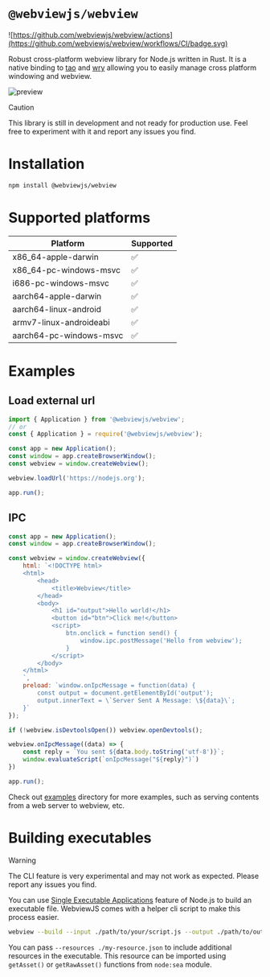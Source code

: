 # `@webviewjs/webview`

![https://github.com/webviewjs/webview/actions](https://github.com/webviewjs/webview/workflows/CI/badge.svg)

Robust cross-platform webview library for Node.js written in Rust. It is a native binding to [tao](https://github.com/tauri-apps/tao) and [wry](https://github.com/tauri-apps/wry) allowing you to easily manage cross platform windowing and webview.

![preview](https://github.com/webviewjs/webview/raw/main/assets/preview.png)

> [!CAUTION]
> This library is still in development and not ready for production use. Feel free to experiment with it and report any issues you find.

# Installation

```bash
npm install @webviewjs/webview
```

# Supported platforms

| Platform                | Supported |
| ----------------------- | --------- |
| x86_64-apple-darwin     | ✅        |
| x86_64-pc-windows-msvc  | ✅        |
| i686-pc-windows-msvc    | ✅        |
| aarch64-apple-darwin    | ✅        |
| aarch64-linux-android   | ✅        |
| armv7-linux-androideabi | ✅        |
| aarch64-pc-windows-msvc | ✅        |

# Examples

## Load external url

```js
import { Application } from '@webviewjs/webview';
// or
const { Application } = require('@webviewjs/webview');

const app = new Application();
const window = app.createBrowserWindow();
const webview = window.createWebview();

webview.loadUrl('https://nodejs.org');

app.run();
```

## IPC

```js
const app = new Application();
const window = app.createBrowserWindow();

const webview = window.createWebview({
    html: `<!DOCTYPE html>
    <html>
        <head>
            <title>Webview</title>
        </head>
        <body>
            <h1 id="output">Hello world!</h1>
            <button id="btn">Click me!</button>
            <script>
                btn.onclick = function send() {
                    window.ipc.postMessage('Hello from webview');
                }
            </script>
        </body>
    </html>
    `,
    preload: `window.onIpcMessage = function(data) {
        const output = document.getElementById('output');
        output.innerText = \`Server Sent A Message: \${data}\`;
    }`
});

if (!webview.isDevtoolsOpen()) webview.openDevtools();

webview.onIpcMessage((data) => {
    const reply = `You sent ${data.body.toString('utf-8')}`;
    window.evaluateScript(`onIpcMessage("${reply}")`)
})

app.run();
```

Check out [examples](./examples) directory for more examples, such as serving contents from a web server to webview, etc.

# Building executables

> [!WARNING]
> The CLI feature is very experimental and may not work as expected. Please report any issues you find.

You can use [Single Executable Applications](https://nodejs.org/api/single-executable-applications.html) feature of Node.js to build an executable file. WebviewJS comes with a helper cli script to make this process easier.

```bash
webview --build --input ./path/to/your/script.js --output ./path/to/output-directory --name my-app
```

You can pass `--resources ./my-resource.json` to include additional resources in the executable. This resource can be imported using `getAsset()` or `getRawAsset()` functions from `node:sea` module.
